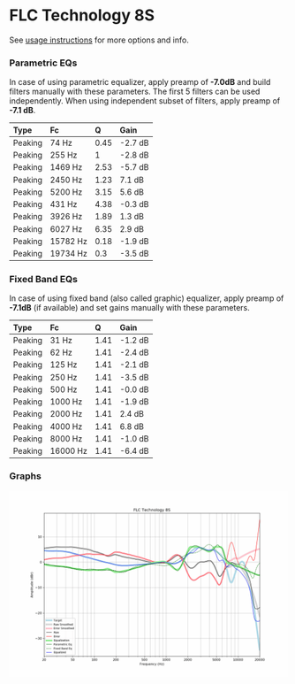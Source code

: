 # FLC Technology 8S
See [usage instructions](https://github.com/jaakkopasanen/AutoEq#usage) for more options and info.

### Parametric EQs
In case of using parametric equalizer, apply preamp of **-7.0dB** and build filters manually
with these parameters. The first 5 filters can be used independently.
When using independent subset of filters, apply preamp of **-7.1 dB**.

| Type    | Fc       |    Q | Gain    |
|:--------|:---------|:-----|:--------|
| Peaking | 74 Hz    | 0.45 | -2.7 dB |
| Peaking | 255 Hz   | 1    | -2.8 dB |
| Peaking | 1469 Hz  | 2.53 | -5.7 dB |
| Peaking | 2450 Hz  | 1.23 | 7.1 dB  |
| Peaking | 5200 Hz  | 3.15 | 5.6 dB  |
| Peaking | 431 Hz   | 4.38 | -0.3 dB |
| Peaking | 3926 Hz  | 1.89 | 1.3 dB  |
| Peaking | 6027 Hz  | 6.35 | 2.9 dB  |
| Peaking | 15782 Hz | 0.18 | -1.9 dB |
| Peaking | 19734 Hz | 0.3  | -3.5 dB |

### Fixed Band EQs
In case of using fixed band (also called graphic) equalizer, apply preamp of **-7.1dB**
(if available) and set gains manually with these parameters.

| Type    | Fc       |    Q | Gain    |
|:--------|:---------|:-----|:--------|
| Peaking | 31 Hz    | 1.41 | -1.2 dB |
| Peaking | 62 Hz    | 1.41 | -2.4 dB |
| Peaking | 125 Hz   | 1.41 | -2.1 dB |
| Peaking | 250 Hz   | 1.41 | -3.5 dB |
| Peaking | 500 Hz   | 1.41 | -0.0 dB |
| Peaking | 1000 Hz  | 1.41 | -1.9 dB |
| Peaking | 2000 Hz  | 1.41 | 2.4 dB  |
| Peaking | 4000 Hz  | 1.41 | 6.8 dB  |
| Peaking | 8000 Hz  | 1.41 | -1.0 dB |
| Peaking | 16000 Hz | 1.41 | -6.4 dB |

### Graphs
![](./FLC%20Technology%208S.png)